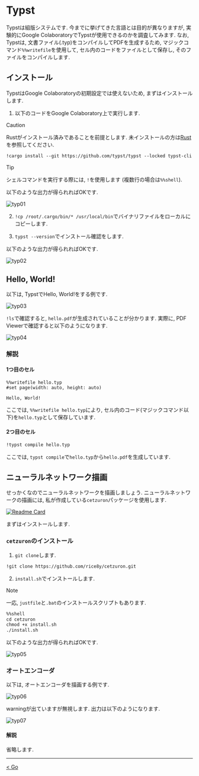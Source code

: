 # Typst

Typstは組版システムです. 今までに挙げてきた言語とは目的が異なりますが, 実験的にGoogle ColaboratoryでTypstが使用できるのかを調査してみます. なお, Typstは, 文書ファイル(.typ)をコンパイルしてPDFを生成するため, マジックコマンド`%%writefile`を使用して, セル内のコードをファイルとして保存し, そのファイルをコンパイルします.

## インストール

TypstはGoogle Colaboratoryの初期設定では使えないため, まずはインストールします.

1. 以下のコードをGoogle Colaboratory上で実行します.

> [!CAUTION]
> Rustがインストール済みであることを前提とします. 未インストールの方は[Rust](../docs/rust.md)を参照してください.

```txt
!cargo install --git https://github.com/typst/typst --locked typst-cli
```

> [!TIP]
> シェルコマンドを実行する際には, `!`を使用します (複数行の場合は`%%shell`).

以下のような出力が得られればOKです.

![typ01](../_images/typ01.png)

2. `!cp /root/.cargo/bin/* /usr/local/bin`でバイナリファイルをローカルにコピーします.

3. `typst --version`でインストール確認をします.

以下のような出力が得られればOKです.

![typ02](../_images/typ02.png)

## Hello, World!

以下は, TypstでHello, World!をする例です.

![typ03](../_images/typ03.png)

`!ls`で確認すると, `hello.pdf`が生成されていることが分かります. 実際に, PDF Viewerで確認すると以下のようになります.

![typ04](../_images/typ04.png)

### 解説

#### 1つ目のセル

```typ
%%writefile hello.typ
#set page(width: auto, height: auto)

Hello, World!
```

ここでは, `%%writefile hello.typ`により, セル内のコード(マジックコマンド以下)を`hello.typ`として保存しています.

#### 2つ目のセル

```txt
!typst compile hello.typ
```

ここでは, `typst compile`で`hello.typ`から`hello.pdf`を生成しています.

## ニューラルネットワーク描画

せっかくなのでニューラルネットワークを描画しましょう. ニューラルネットワークの描画には, 私が作成している`cetzuron`パッケージを使用します.

[![Readme Card](https://github-readme-stats.vercel.app/api/pin/?username=rice8y&repo=cetzuron)](https://github.com/rice8y/cetzuron)

まずはインストールします.

### `cetzuron`のインストール

1. `git clone`します.

```txt
!git clone https://github.com/rice8y/cetzuron.git
```

2. `install.sh`でインストールします.

> [!NOTE]
> 一応, `justfile`と`.bat`のインストールスクリプトもあります.

```txt
%%shell
cd cetzuron
chmod +x install.sh
./install.sh
```

以下のような出力が得られればOKです.

![typ05](../_images/typ05.png)

### オートエンコーダ

以下は, オートエンコーダを描画する例です.

![typ06](../_images/typ06.png)

warningが出ていますが無視します. 出力は以下のようになります.

![typ07](../_images/typ07.png)

#### 解説

省略します.

---
<div style="text-align: left;">
  <a href="./go.md">< Go</a>
</div>
